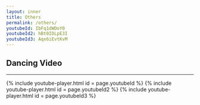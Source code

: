 ```yaml
---
layout: inner
title: Others
permalink: /others/
youtubeId: IbFq1dWDoY0
youtubeId2: hBt0IDLpE3I 
youtubeId3: Aqx6iEvtKvM
---
```


## Dancing Video
---

{% include youtube-player.html id = page.youtubeId %}
{% include youtube-player.html id = page.youtubeId2 %}
{% include youtube-player.html id = page.youtubeId3 %}